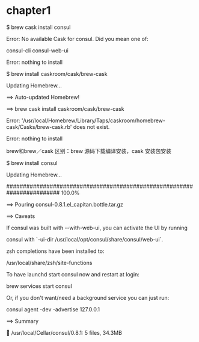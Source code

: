 # chapter1

$   brew cask install consul

Error: No available Cask for consul. Did you mean one of:

consul-cli                           consul-web-ui

Error: nothing to install

$  brew install caskroom/cask/brew-cask

Updating Homebrew...

==&gt; Auto-updated Homebrew!

==&gt; brew cask install caskroom/cask/brew-cask

Error: '/usr/local/Homebrew/Library/Taps/caskroom/homebrew-cask/Casks/brew-cask.rb' does not exist.

Error: nothing to install

brew和brew／cask 区别：brew 源码下载编译安装，cask 安装包安装

$  brew install consul

Updating Homebrew...

\#\#\#\#\#\#\#\#\#\#\#\#\#\#\#\#\#\#\#\#\#\#\#\#\#\#\#\#\#\#\#\#\#\#\#\#\#\#\#\#\#\#\#\#\#\#\#\#\#\#\#\#\#\#\#\#\#\#\#\#\#\#\#\#\#\#\#\#\#\#\#\# 100.0%

==&gt; Pouring consul-0.8.1.el\_capitan.bottle.tar.gz

==&gt; Caveats

If consul was built with --with-web-ui, you can activate the UI by running

consul with \`-ui-dir /usr/local/opt/consul/share/consul/web-ui\`.



zsh completions have been installed to:

  /usr/local/share/zsh/site-functions



To have launchd start consul now and restart at login:

  brew services start consul

Or, if you don't want/need a background service you can just run:

  consul agent -dev -advertise 127.0.0.1

==&gt; Summary

🍺  /usr/local/Cellar/consul/0.8.1: 5 files, 34.3MB

